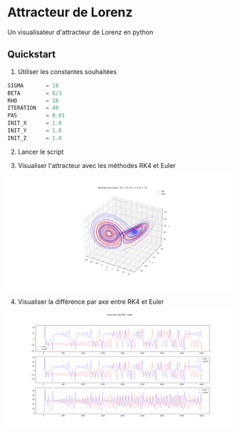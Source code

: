 # Attracteur de Lorenz

Un visualisateur d'attracteur de Lorenz en python

## Quickstart

1. Utiliser les constantes souhaitées

```py
SIGMA       = 10
BETA        = 8/3
RHO         = 28
ITERATION   = 40
PAS         = 0.01
INIT_X      = 1.0
INIT_Y      = 1.0
INIT_Z      = 1.0
```

2. Lancer le script

3. Visualiser l'attracteur avec les méthodes RK4 et Euler

![Attracteur RK4 et Euler](images/attracteur.png)

4. Visualiser la différence par axe entre RK4 et Euler

![Différence RK4 et Euler](images/ecarts.png)
